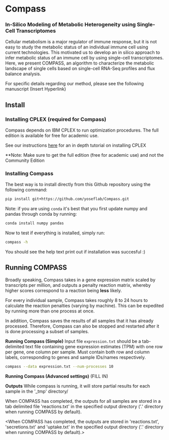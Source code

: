 # Compass
### In-Silico Modeling of Metabolic Heterogeneity using Single-Cell Transcriptomes
Cellular metabolism is a major regulator of immune response, but it is not easy to study the metabolic status of an individual immune cell using current technologies. This motivated us to develop an in silico approach to infer metabolic status of an immune cell by using single-cell transcriptomes. Here, we present COMPASS, an algorithm to characterize the metabolic landscape of single cells based on single-cell RNA-Seq profiles and flux balance analysis.

For specific details regarding our method, please see the following manuscript (Insert Hyperlink)

## Install

### Installing CPLEX (required for Compass)

Compass depends on IBM CPLEX to run optimization procedures.  The full edition is available for free for academic use.

See our instructions [here](https://github.com/YosefLab/Compass/wiki/Installing-CPLEX-Tutorial) for an in depth tutorial on installing CPLEX

**Note: Make sure to get the full edition (free for academic use) and not the Community Edition

### Installing Compass

The best way is to install directly from this Github repository using the following command:

```bash
pip install git+https://github.com/yoseflab/Compass.git
```

Note: if you are using `conda` it's best that you first update numpy and pandas through conda by running:

```bash
conda install numpy pandas
```

Now to test if everything is installed, simply run:

```bash
compass -h
```
You should see the help text print out if installation was succesful :)

## Running COMPASS
Broadly speaking, Compass takes in a gene expression matrix scaled by transcripts per million, and outputs a penalty reaction matrix, whereby higher scores correspond to a reaction being **less** likely. 

For every individual sample, Compass takes roughly 8 to 24 hours to calculate the reaction penalties (varying by machine). This can be expedited by running more than one process at once. 

In addition, Compass saves the results of all samples that it has already processed. Therefore, Compass can also be stopped and restarted after it is done processing a subset of samples. 


**Running Compass (Simple)**
Input file `expression.txt` should be a tab-delimited text file containing gene expression estimates (TPM) with one row per gene, one column per sample.  Must contain both row and column labels, corresponding to genes and sample IDs/names respectively.

```bash
compass --data expression.txt --num-processes 10
```
**Running Compass (Advanced settings)**
(FILL IN)


**Outputs**
While compass is running, it will store partial results for each sample in the '_tmp' directory/

When COMPASS has completed, the outputs for all samples are stored in a tab delimited file 'reactions.txt' in the specified output directory ('.' directory when running COMPASS by default). 


<When COMPASS has completed, the outputs are stored in 'reactions.txt', 'secretions.txt' and 'uptake.txt' in the specified output directory ('.' directory when running COMPASS by default).>
